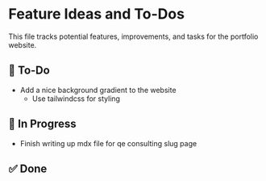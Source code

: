 # Feature Ideas and To-Dos

This file tracks potential features, improvements, and tasks for the portfolio website.

## 🚀 To-Do
* Add a nice background gradient to the website
  * Use tailwindcss for styling

## 🚧 In Progress
* Finish writing up mdx file for qe consulting slug page


## ✅ Done
